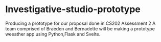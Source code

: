 # Investigative-studio-prototype
Producing a prototype for our proposal done in CS202 Assessment 2
A team comprised of Braeden and Bernadette will be making a prototype weeather app using Python,Flask and Svelte.
